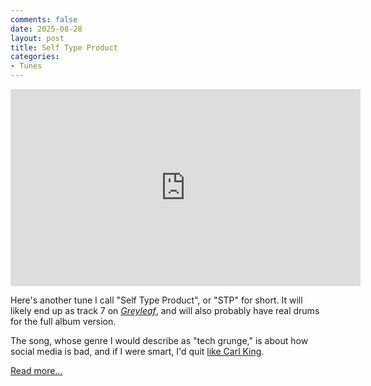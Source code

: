 ```yaml
---
comments: false
date: 2025-08-28
layout: post
title: Self Type Product
categories:
- Tunes
---
```


<iframe width="560" height="315" src="https://www.youtube.com/embed/vxxqXBcCc7I?si=1GbKTjAHVdpZMSip" title="YouTube video player" frameborder="0" allow="accelerometer; autoplay; clipboard-write; encrypted-media; gyroscope; picture-in-picture; web-share" referrerpolicy="strict-origin-when-cross-origin" allowfullscreen></iframe>

Here's another tune I call "Self Type Product", or "STP" for short.
It will likely end up as track 7 on [_Greyleaf_](/music/greyleaf),
and will also probably have real drums for the full album version.

The song, whose genre I would describe as "tech grunge,"
is about how social media is bad,
and if I were smart,
I'd quit
[like Carl King](https://carlkingdom.com/carl-king-is-no-longer-on-social-media).

[Read more...](/music/greyleaf/self-type-product)
